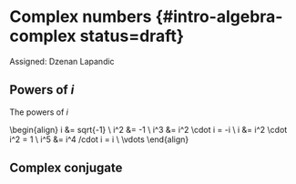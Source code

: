 # Complex numbers {#intro-algebra-complex status=draft}

Assigned: Dzenan Lapandic

## Powers of $i$

The powers of $i$

\begin{align}
i &= sqrt{-1} \\
i^2 &= -1 \\
i^3 &= i^2 \cdot i = -i \\
i &= i^2 \cdot i^2 = 1 \\
i^5 &= i^4 /cdot i = i \\
\vdots
\end{align}

## Complex conjugate
